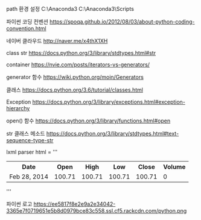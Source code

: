 
path 환경 설정
C:\Anaconda3
C:\Anaconda3\Scripts



파이썬 코딩 컨벤션
https://spoqa.github.io/2012/08/03/about-python-coding-convention.html


네이버 클라우드
http://naver.me/x4thX1XH


class str
https://docs.python.org/3/library/stdtypes.html#str


container
https://nvie.com/posts/iterators-vs-generators/


generator 함수
https://wiki.python.org/moin/Generators


클래스
https://docs.python.org/3.6/tutorial/classes.html

Exception 
https://docs.python.org/3/library/exceptions.html#exception-hierarchy

open() 함수
https://docs.python.org/3/library/functions.html#open

str 클래스 메소드
https://docs.python.org/3/library/stdtypes.html#text-sequence-type-str


lxml parser
html = '''
<div id=prices >
    <table >
        <tr class=bb>
            <th class="bb lm lft">Date
            <th class="rgt bb">Open
            <th class="rgt bb">High
            <th class="rgt bb">Low
            <th class="rgt bb">Close
            <th class="rgt bb rm">Volume
        <tr>
            <td class="lm">Feb 28, 2014
            <td class="rgt">100.71
            <td class="rgt">100.71
            <td class="rgt">100.71
            <td class="rgt">100.71
            <td class="rgt rm">0
     </table>
'''




파이썬 로고 
https://ee5817f8e2e9a2e34042-3365e7f0719651e5b8d0979bce83c558.ssl.cf5.rackcdn.com/python.png
